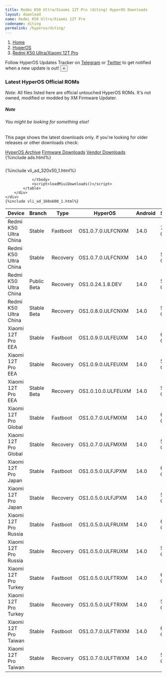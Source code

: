 ```yaml
---
title: Redmi K50 Ultra/Xiaomi 12T Pro (diting) HyperOS Downloads
layout: download
name: Redmi K50 Ultra/Xiaomi 12T Pro
codename: diting
permalink: /hyperos/diting/
---
```

<nav aria-label="breadcrumb">
    <ol class="breadcrumb">
        <li class="breadcrumb-item"><a href="/">Home</a></li>
        <li class="breadcrumb-item"><a href="/hyperos/">HyperOS</a></li>
        <li class="breadcrumb-item active" aria-current="page"><a href="/hyperos/diting/">Redmi K50 Ultra/Xiaomi 12T Pro</a></li>
    </ol>
</nav>
<div class="alert alert-primary alert-dismissible fade show" role="alert">
    Follow HyperOS Updates Tracker on <a href="https://t.me/MIUIUpdatesTracker" class="alert-link">Telegram</a>
     or <a href="https://twitter.com/MiFwUpdater" class="alert-link">Twitter</a> to get notified when a new update is out!
    <button type="button" class="close" data-dismiss="alert" aria-label="Close">
        <span aria-hidden="true">&times;</span>
    </button>
</div>

### Latest HyperOS Official ROMs
*Note*: All files listed here are official untouched HyperOS ROMs. It's not owned, modified or modded by XM Firmware Updater.
<div class="card">
  <div class="card-body">
    <h5 class="card-title">Note</h5>
    <h6 class="card-subtitle mb-2 text-muted">You might be looking for something else!</h6>
    <p class="card-text">This page shows the latest downloads only.
     If you're looking for older releases or other downloads check:</p>
    <a href="/archive/hyperos/diting/" class="card-link">HyperOS Archive</a>
    <a href="/firmware/diting/" class="card-link">Firmware Downloads</a>
    <a href="/vendor/diting/" class="card-link">Vendor Downloads</a>
  </div>
</div>
{%include ads.html%}
<div class="row justify-content-center">
    <div class="col-10">
        <div class="table-responsive-md" style="margin-top: 25px;">
            {%include vli_ad_320x50_1.html%}
            <table id="miui" class="display dt-responsive nowrap compact table table-striped table-hover table-sm">
                <thead class="thead-dark">
                    <tr>
                        <th data-ref="device">Device</th>
                        <th data-ref="branch">Branch</th>
                        <th data-ref="type">Type</th>
                        <th data-ref="miui">HyperOS</th>
                        <th data-ref="android">Android</th>
                        <th data-ref="size">Size</th>
                        <th data-ref="size">Date</th>
                        <th data-ref="link">Link</th>
                    </tr>
                </thead>
                <tbody>
                <tr><td>Redmi K50 Ultra China</td><td>Stable</td><td>Fastboot</td><td>OS1.0.7.0.ULFCNXM</td><td>14.0</td><td>7.0 GB</td><td>2024-07-29</td><td><a href="/hyperos/diting/stable/OS1.0.7.0.ULFCNXM/">Download</a></td></tr>
<tr><td>Redmi K50 Ultra China</td><td>Stable</td><td>Recovery</td><td>OS1.0.7.0.ULFCNXM</td><td>14.0</td><td>5.8 GB</td><td>2024-08-05</td><td><a href="/hyperos/diting/stable/OS1.0.7.0.ULFCNXM/">Download</a></td></tr>
<tr><td>Redmi K50 Ultra China</td><td>Public Beta</td><td>Recovery</td><td>OS1.0.24.1.8.DEV</td><td>14.0</td><td>5.8 GB</td><td>2024-01-12</td><td><a href="/hyperos/diting/public beta/OS1.0.24.1.8.DEV/">Download</a></td></tr>
<tr><td>Redmi K50 Ultra China</td><td>Stable Beta</td><td>Recovery</td><td>OS1.0.8.0.ULFCNXM</td><td>14.0</td><td>5.8 GB</td><td>2024-09-20</td><td><a href="/hyperos/diting/stable beta/OS1.0.8.0.ULFCNXM/">Download</a></td></tr>
<tr><td>Xiaomi 12T Pro EEA</td><td>Stable</td><td>Fastboot</td><td>OS1.0.9.0.ULFEUXM</td><td>14.0</td><td>6.6 GB</td><td>2024-08-19</td><td><a href="/hyperos/diting/stable/OS1.0.9.0.ULFEUXM/">Download</a></td></tr>
<tr><td>Xiaomi 12T Pro EEA</td><td>Stable</td><td>Recovery</td><td>OS1.0.9.0.ULFEUXM</td><td>14.0</td><td>5.3 GB</td><td>2024-09-04</td><td><a href="/hyperos/diting/stable/OS1.0.9.0.ULFEUXM/">Download</a></td></tr>
<tr><td>Xiaomi 12T Pro EEA</td><td>Stable Beta</td><td>Recovery</td><td>OS1.0.10.0.ULFEUXM</td><td>14.0</td><td>5.3 GB</td><td>2024-09-23</td><td><a href="/hyperos/diting/stable beta/OS1.0.10.0.ULFEUXM/">Download</a></td></tr>
<tr><td>Xiaomi 12T Pro Global</td><td>Stable</td><td>Fastboot</td><td>OS1.0.7.0.ULFMIXM</td><td>14.0</td><td>6.8 GB</td><td>2024-09-03</td><td><a href="/hyperos/diting/stable/OS1.0.7.0.ULFMIXM/">Download</a></td></tr>
<tr><td>Xiaomi 12T Pro Global</td><td>Stable</td><td>Recovery</td><td>OS1.0.7.0.ULFMIXM</td><td>14.0</td><td>5.3 GB</td><td>2024-09-11</td><td><a href="/hyperos/diting/stable/OS1.0.7.0.ULFMIXM/">Download</a></td></tr>
<tr><td>Xiaomi 12T Pro Japan</td><td>Stable</td><td>Fastboot</td><td>OS1.0.5.0.ULFJPXM</td><td>14.0</td><td>6.3 GB</td><td>2024-09-10</td><td><a href="/hyperos/diting/stable/OS1.0.5.0.ULFJPXM/">Download</a></td></tr>
<tr><td>Xiaomi 12T Pro Japan</td><td>Stable</td><td>Recovery</td><td>OS1.0.5.0.ULFJPXM</td><td>14.0</td><td>5.2 GB</td><td>2024-09-23</td><td><a href="/hyperos/diting/stable/OS1.0.5.0.ULFJPXM/">Download</a></td></tr>
<tr><td>Xiaomi 12T Pro Russia</td><td>Stable</td><td>Fastboot</td><td>OS1.0.5.0.ULFRUXM</td><td>14.0</td><td>6.3 GB</td><td>2024-09-10</td><td><a href="/hyperos/diting/stable/OS1.0.5.0.ULFRUXM/">Download</a></td></tr>
<tr><td>Xiaomi 12T Pro Russia</td><td>Stable</td><td>Recovery</td><td>OS1.0.5.0.ULFRUXM</td><td>14.0</td><td>5.2 GB</td><td>2024-09-23</td><td><a href="/hyperos/diting/stable/OS1.0.5.0.ULFRUXM/">Download</a></td></tr>
<tr><td>Xiaomi 12T Pro Turkey</td><td>Stable</td><td>Fastboot</td><td>OS1.0.5.0.ULFTRXM</td><td>14.0</td><td>6.2 GB</td><td>2024-09-10</td><td><a href="/hyperos/diting/stable/OS1.0.5.0.ULFTRXM/">Download</a></td></tr>
<tr><td>Xiaomi 12T Pro Turkey</td><td>Stable</td><td>Recovery</td><td>OS1.0.5.0.ULFTRXM</td><td>14.0</td><td>5.2 GB</td><td>2024-09-23</td><td><a href="/hyperos/diting/stable/OS1.0.5.0.ULFTRXM/">Download</a></td></tr>
<tr><td>Xiaomi 12T Pro Taiwan</td><td>Stable</td><td>Fastboot</td><td>OS1.0.7.0.ULFTWXM</td><td>14.0</td><td>6.1 GB</td><td>2024-09-10</td><td><a href="/hyperos/diting/stable/OS1.0.7.0.ULFTWXM/">Download</a></td></tr>
<tr><td>Xiaomi 12T Pro Taiwan</td><td>Stable</td><td>Recovery</td><td>OS1.0.7.0.ULFTWXM</td><td>14.0</td><td>5.2 GB</td><td>2024-09-23</td><td><a href="/hyperos/diting/stable/OS1.0.7.0.ULFTWXM/">Download</a></td></tr>

                </tbody>
                <script>loadMiuiDownloads()</script>
            </table>
        </div>
    </div>
    {%include vli_ad_160x600_1.html%}
</div>
